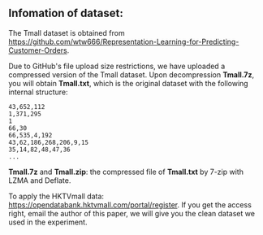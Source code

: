 ## Infomation of dataset:

The Tmall dataset is obtained from https://github.com/wtw666/Representation-Learning-for-Predicting-Customer-Orders.



Due to GitHub's file upload size restrictions, we have uploaded a compressed version of the Tmall dataset. Upon decompression **Tmall.7z**, you will obtain **Tmall.txt**, which is the original dataset with the following internal structure:
```
43,652,112
1,371,295
1
66,30
66,535,4,192
43,62,186,268,206,9,15
35,14,82,48,47,36
...
```
**Tmall.7z** and **Tmall.zip**: the compressed file of **Tmall.txt** by 7-zip with LZMA and Deflate.


To apply the HKTVmall data: https://opendatabank.hktvmall.com/portal/register. If you get the access right, email the author of this paper, we will give you the clean dataset we used in the experiment.
